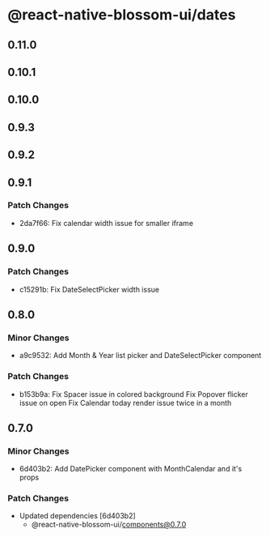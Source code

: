 # @react-native-blossom-ui/dates

## 0.11.0

## 0.10.1

## 0.10.0

## 0.9.3

## 0.9.2

## 0.9.1

### Patch Changes

- 2da7f66: Fix calendar width issue for smaller iframe

## 0.9.0

### Patch Changes

- c15291b: Fix DateSelectPicker width issue

## 0.8.0

### Minor Changes

- a9c9532: Add Month & Year list picker and DateSelectPicker component

### Patch Changes

- b153b9a: Fix Spacer issue in colored background
  Fix Popover flicker issue on open
  Fix Calendar today render issue twice in a month

## 0.7.0

### Minor Changes

- 6d403b2: Add DatePicker component with MonthCalendar and it's props

### Patch Changes

- Updated dependencies [6d403b2]
  - @react-native-blossom-ui/components@0.7.0
